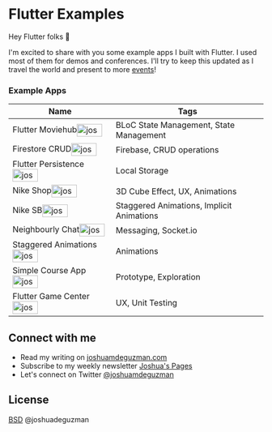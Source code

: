 # Flutter Examples

Hey Flutter folks 👋

I'm excited to share with you some example apps I built with Flutter. I used most of them for demos and conferences. I'll try to keep this updated as I travel the world and present to more [events](https://joshuamdeguzman.com/events/)!


### Example Apps

<!-- TODO(joshua): Add a link parser to check when was the last commit for each repo-->

|Name|Tags|
|---|---|
|Flutter Moviehub<a href="#" target="blank"><img align="center" src="https://raw.githubusercontent.com/gauravghongde/social-icons/master/SVG/Color/Github.svg" alt="joshuadeguzman" height="25" width="50" /></a>|BLoC State Management, State Management|
|Firestore CRUD<a href="#" target="blank"><img align="center" src="https://raw.githubusercontent.com/gauravghongde/social-icons/master/SVG/Color/Github.svg" alt="joshuadeguzman" height="25" width="50" /></a>|Firebase, CRUD operations|
|Flutter Persistence<a href="#" target="blank"><img align="center" src="https://raw.githubusercontent.com/gauravghongde/social-icons/master/SVG/Color/Github.svg" alt="joshuadeguzman" height="25" width="50" /></a>|Local Storage|
|Nike Shop<a href="#" target="blank"><img align="center" src="https://raw.githubusercontent.com/gauravghongde/social-icons/master/SVG/Color/Github.svg" alt="joshuadeguzman" height="25" width="50" /></a>|3D Cube Effect, UX, Animations|
|Nike SB<a href="#" target="blank"><img align="center" src="https://raw.githubusercontent.com/gauravghongde/social-icons/master/SVG/Color/Github.svg" alt="joshuadeguzman" height="25" width="50" /></a>|Staggered Animations, Implicit Animations|
|Neighbourly Chat<a href="#" target="blank"><img align="center" src="https://raw.githubusercontent.com/gauravghongde/social-icons/master/SVG/Color/Github.svg" alt="joshuadeguzman" height="25" width="50" /></a>|Messaging, Socket.io|
|Staggered Animations<a href="#" target="blank"><img align="center" src="https://raw.githubusercontent.com/gauravghongde/social-icons/master/SVG/Color/Github.svg" alt="joshuadeguzman" height="25" width="50" /></a>|Animations|
|Simple Course App<a href="#" target="blank"><img align="center" src="https://raw.githubusercontent.com/gauravghongde/social-icons/master/SVG/Color/Github.svg" alt="joshuadeguzman" height="25" width="50" /></a>|Prototype, Exploration|
|Flutter Game Center<a href="#" target="blank"><img align="center" src="https://raw.githubusercontent.com/gauravghongde/social-icons/master/SVG/Color/Github.svg" alt="joshuadeguzman" height="25" width="50" /></a>|UX, Unit Testing|


## Connect with me

- Read my writing on [joshuamdeguzman.com](https://joshuamdeguzman.com/)
- Subscribe to my weekly newsletter [Joshua's Pages](https://joshuamdeguzman.substack.com/)
- Let's connect on Twitter [@joshuamdeguzman](https://twitter.com/joshuamdeguzman)

## License

[BSD](LICENSE.md) @joshuadeguzman
